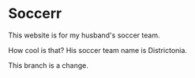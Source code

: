 # Soccerr
 This website is for my husband's soccer team. 
 
 How cool is that? His soccer team name is Districtonia. 
 
 
 This branch is a change. 
